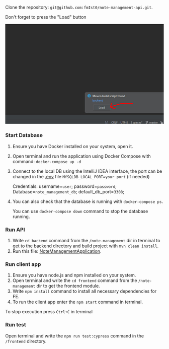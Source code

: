    Clone the repository: `git@github.com:fmIst0/note-management-api.git`.

   Don't forget to press the "Load" button
   
![load button](load_button.jpg)   

### Start Database
1. Ensure you have Docker installed on your system, open it.
2. Open terminal and run the application using Docker Compose with command: `docker-compose up -d`
3. Connect to the local DB using the IntelliJ IDEA interface, the port can be changed in the [.env](backend/.env) file `MYSQLDB_LOCAL_PORT=your port` (if needed)

   Credentials: username=`user`; password=`password`; Database=`note_management_db`; default_db_port=`3308`;
4. You can also check that the database is running with `docker-compose ps`.


   You can use `docker-compose down` command to stop the database running.


### Run API
1. Write `cd backend` command from the `/note-management` dir in terminal to get to the backend directory and build project with `mvn clean install`.
2. Run this file: [NoteManagementApplication](backend/src/main/java/com/example/backend/NoteManagementApplication.java).

### Run client app
1. Ensure you have node.js and npm installed on your system.
2. Open terminal and write the `cd frontend` command from the `/note-management` dir to get the frontend module.
3. Write `npm install` command to install all necessary dependencies for FE.
4. To run the client app enter the `npm start` command in terminal.

To stop execution press `Ctrl+C` in terminal

### Run test
Open terminal and write the `npm run test:cypress` command in the `/frontend` directory.